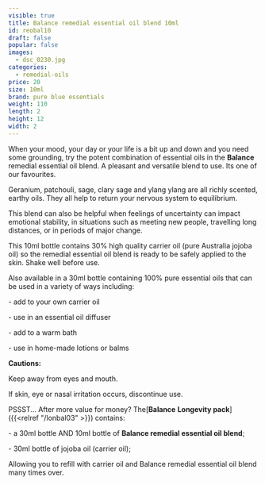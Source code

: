 ```yaml
---
visible: true
title: Balance remedial essential oil blend 10ml
id: reobal10
draft: false
popular: false
images:
  - dsc_0230.jpg
categories:
  - remedial-oils
price: 20
size: 10ml
brand: pure blue essentials
weight: 110
length: 2
height: 12
width: 2
---
```

When your mood, your day or your life is a bit up and down and you need some grounding, try the potent combination of essential oils in the **Balance** remedial essential oil blend.  A pleasant and versatile blend to use.  Its one of our favourites.

Geranium, patchouli, sage, clary sage and ylang ylang are all richly scented, earthy oils. They all help to return your nervous system to equilibrium. 

This blend can also be helpful when feelings of uncertainty can impact emotional stability, in situations such as meeting new people, travelling long distances, or in periods of major change.

This 10ml bottle contains 30% high quality carrier oil (pure Australia jojoba oil) so the remedial essential oil blend is ready to be safely applied to the skin. Shake well before use.

Also available in a 30ml bottle containing 100% pure essential oils that can be used in a variety of ways including:

\- add to your own carrier oil

\- use in an essential oil diffuser

\- add to a warm bath

\- use in home-made lotions or balms

**Cautions:**

Keep away from eyes and mouth.

If skin, eye or nasal irritation occurs, discontinue use.



PSSST... After more value for money? The[**Balance** **Longevity pack**]({{<relref "/lonbal03" >}}) contains:

\- a 30ml bottle AND 10ml bottle of **Balance remedial essential oil blend**;

\- 30ml bottle of jojoba oil (carrier oil);

Allowing you to refill with carrier oil and Balance remedial essential oil blend many times over.